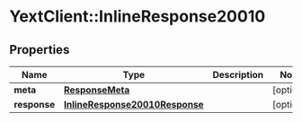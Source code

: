 # YextClient::InlineResponse20010

## Properties
Name | Type | Description | Notes
------------ | ------------- | ------------- | -------------
**meta** | [**ResponseMeta**](ResponseMeta.md) |  | [optional] 
**response** | [**InlineResponse20010Response**](InlineResponse20010Response.md) |  | [optional] 


